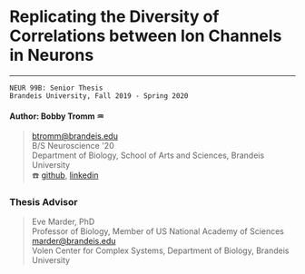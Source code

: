 # Replicating the Diversity of Correlations between Ion Channels in Neurons
---
`NEUR 99B: Senior Thesis`   
`Brandeis University, Fall 2019 - Spring 2020`

#### Author: Bobby Tromm :aquarius:
> btromm@brandeis.edu   
> B/S Neuroscience '20   
> Department of Biology, School of Arts and Sciences, Brandeis University   
> :telephone:  [github](https://github.com/btromm), [linkedin](https://www.linkedin.com/in/bobby-tromm-49ba61157/)

### Thesis Advisor
> Eve Marder, PhD   
> Professor of Biology, Member of US National Academy of Sciences   
> marder@brandeis.edu   
> Volen Center for Complex Systems, Department of Biology, Brandeis University
